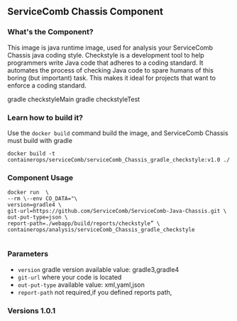 ## ServiceComb Chassis Component

### What's the Component?
This image is java runtime image, used for analysis your ServiceComb Chassis java coding style. Checkstyle is a development tool to help programmers write Java code that adheres to a coding standard. It automates the process of checking Java code to spare humans of this boring (but important) task. This makes it ideal for projects that want to enforce a coding standard. 

gradle checkstyleMain 
gradle checkstyleTest

### Learn how to build it?

Use the `docker build` command build the image, and ServiceComb Chassis must build with gradle

```
docker build -t containerops/serviceComb/serviceComb_Chassis_gradle_checkstyle:v1.0 ./
```
### Component Usage
```
docker run  \
--rm \--env CO_DATA="\
version=gradle4 \
git-url=https://github.com/ServiceComb/ServiceComb-Java-Chassis.git \
out-put-type=json \
report-path=./webapp/build/reports/checkstyle” \
containerops/analysis/serviceComb_Chassis_gradle_checkstyle
  
```

### Parameters 
- `version` gradle version available value: gradle3,gradle4
- `git-url` where your code is located
- `out-put-type`  available value: xml,yaml,json
- `report-path`   not required,if you defined reports path,

### Versions 1.0.1
